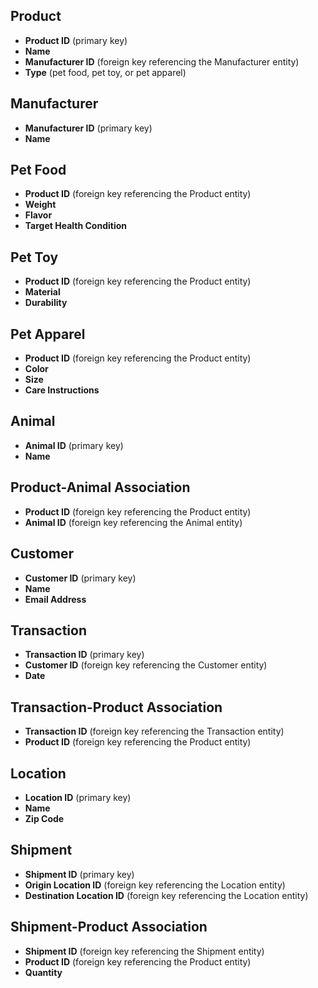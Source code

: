 ## Product
- **Product ID** (primary key)
- **Name**
- **Manufacturer ID** (foreign key referencing the Manufacturer entity)
- **Type** (pet food, pet toy, or pet apparel)

## Manufacturer
- **Manufacturer ID** (primary key)
- **Name**

## Pet Food
- **Product ID** (foreign key referencing the Product entity)
- **Weight**
- **Flavor**
- **Target Health Condition**

## Pet Toy
- **Product ID** (foreign key referencing the Product entity)
- **Material**
- **Durability**

## Pet Apparel
- **Product ID** (foreign key referencing the Product entity)
- **Color**
- **Size**
- **Care Instructions**

## Animal
- **Animal ID** (primary key)
- **Name**

## Product-Animal Association
- **Product ID** (foreign key referencing the Product entity)
- **Animal ID** (foreign key referencing the Animal entity)

## Customer
- **Customer ID** (primary key)
- **Name**
- **Email Address**

## Transaction
- **Transaction ID** (primary key)
- **Customer ID** (foreign key referencing the Customer entity)
- **Date**

## Transaction-Product Association
- **Transaction ID** (foreign key referencing the Transaction entity)
- **Product ID** (foreign key referencing the Product entity)

## Location
- **Location ID** (primary key)
- **Name**
- **Zip Code**

## Shipment
- **Shipment ID** (primary key)
- **Origin Location ID** (foreign key referencing the Location entity)
- **Destination Location ID** (foreign key referencing the Location entity)

## Shipment-Product Association
- **Shipment ID** (foreign key referencing the Shipment entity)
- **Product ID** (foreign key referencing the Product entity)
- **Quantity**
